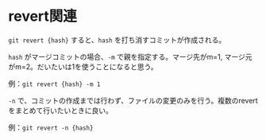 # revert関連

`git revert {hash}` すると、`hash` を打ち消すコミットが作成される。

`hash` がマージコミットの場合、`-m` で親を指定する。マージ先がm=1, マージ元がm=2。だいたいは1を使うことになると思う。

例：`git revert {hash} -m 1`

`-n` で、コミットの作成までは行わず、ファイルの変更のみを行う。複数のrevertをまとめて行いたいときに良い。

例：`git revert -n {hash}`

